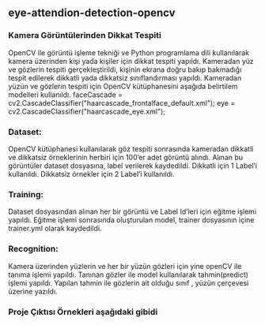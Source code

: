 ## eye-attendion-detection-opencv
### Kamera Görüntülerinden Dikkat Tespiti
OpenCV ile görüntü işleme tekniği ve Python programlama dili kullanılarak kamera üzerinden kişi 
yada kişiler için dikkat tespiti yapıldı. 
Kameradan yüz ve gözlerin tespiti gerçekleştirildi, kişinin ekrana doğru bakıp bakmadığı tespit 
edilerek dikkatli yada dikkatsiz sınıflandırması yapıldı.
Kameradan yüzün ve gözlerin tespiti için OpenCV kütüphanesini aşağıda belirtilem modelleri 
kullanıldı.
faceCascade = cv2.CascadeClassifier("haarcascade_frontalface_default.xml");
eye = cv2.CascadeClassifier("haarcascade_eye.xml"); 
### Dataset: 
OpenCV kütüphanesi kullanılarak göz tespiti sonrasında kameradan dikkatli ve dikkatsiz 
örneklerinin herbiri için 100’er adet görüntü alındı. Alınan bu görüntüler dataset dosyasına, label 
verilerek kaydedildi. Dikkatli için 1 Label’i kullanıldı. Dikkatsiz örnekler için 2 Label’i kullanıldı.
### Training:
Dataset dosyasından alınan her bir görüntü ve Label Id’leri için eğitme işlemi yapıldı. Eğitme 
işlemi sonrasında oluşturulan model, trainer dosyasının içine trainer.yml olarak kaydedildi.
### Recognition: 
Kamera üzerinden yüzlerin ve her bir yüzün gözleri için yine openCV ile tanıma işlemi 
yapıldı. Tanınan gözler ile model kullanılarak tahmin(predict) işlemi yapıldı. Yapılan tahmin ile 
gözlerin ait olduğu sınıf , yüzün çerçevesi üzerine yazıldı.
### Proje Çıktısı Örnekleri aşağıdaki gibidi


